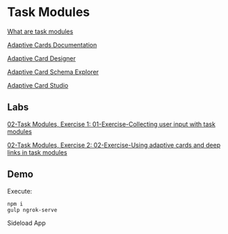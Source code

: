# Task Modules

[What are task modules](https://docs.microsoft.com/en-us/microsoftteams/platform/task-modules-and-cards/what-are-task-modules)

[Adaptive Cards Documentation](https://docs.microsoft.com/en-us/adaptive-cards/)

[Adaptive Card Designer](https://adaptivecards.io/designer/)

[Adaptive Card Schema Explorer](https://adaptivecards.io/explorer/)

[Adaptive Card Studio](https://marketplace.visualstudio.com/items?itemName=madewithcardsio.adaptivecardsstudiobeta)

## Labs

[02-Task Modules, Exercise 1: 01-Exercise-Collecting user input with task modules](../../../Labs/4-Teams/02-TaskModules/01-Exercise-Create%20a%20custom%20Microsoft%20Teams%20personal%20tab.md)

[02-Task Modules, Exercise 2: 02-Exercise-Using adaptive cards and deep links in task modules](../../../Labs/4-Teams/02-TaskModules/01-Exercise-Create%20a%20custom%20Microsoft%20Teams%20personal%20tab.md)

## Demo

Execute:

```
npm i
gulp ngrok-serve
```

Sideload App
